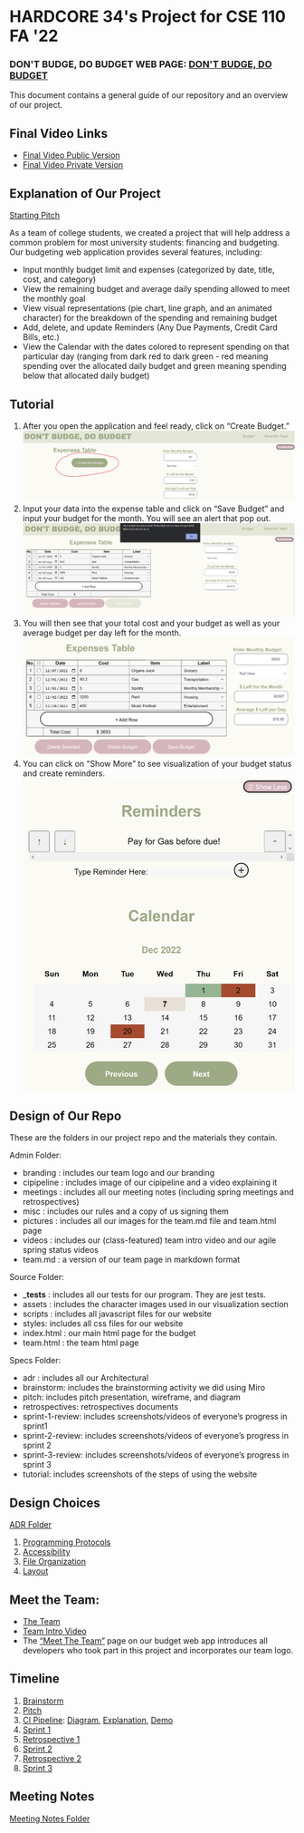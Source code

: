 # HARDCORE 34's Project for CSE 110 FA '22

### DON'T BUDGE, DO BUDGET WEB PAGE: [DON'T BUDGE, DO BUDGET](https://cse110-fa22-group34.github.io/cse110-fa22-group34/source/index.html)

This document contains a general guide of our repository and an overview of our project.

## Final Video Links

- [Final Video Public Version](https://youtu.be/eS0JrPJg_6M)
- [Final Video Private Version](https://youtu.be/P86Tm74DtRE)

## Explanation of Our Project
[Starting Pitch](https://github.com/cse110-fa22-group34/cse110-fa22-group34/blob/main/specs/pitch/CSE%20110%20Team%2034%20Pitch%20Presentation.pdf)

As a team of college students, we created a project that will help address a common problem for most university students: financing and budgeting. Our budgeting web application provides several features, including:
- Input monthly budget limit and expenses (categorized by date, title, cost, and category)
- View the remaining budget and average daily spending allowed to meet the monthly goal
- View visual representations (pie chart, line graph, and an animated character) for the breakdown of the spending and remaining budget
- Add, delete, and update Reminders (Any Due Payments, Credit Card Bills, etc.)
- View the Calendar with the dates colored to represent spending on that particular day (ranging from dark red to dark green - red meaning spending over the allocated daily budget and green meaning spending below that allocated daily budget)

## Tutorial
1. After you open the application and feel ready, click on “Create Budget.” ![Step 1](./specs/tutorial/Step1.png)
2. Input your data into the expense table and click on “Save Budget” and input your budget for the month. You will see an alert that pop out. ![Step 2](./specs/tutorial/Step2.png)
3. You will then see that your total cost and your budget as well as your average budget per day left for the month. ![Step 3](./specs/tutorial/Step3.png)
4. You can click on “Show More” to see visualization of your budget status and create reminders. ![Step 4](./specs/tutorial/Step4.png)

## Design of Our Repo
These are the folders in our project repo and the materials they contain.

Admin Folder:
- branding : includes our team logo and our branding
- cipipeline : includes image of our cipipeline and a video explaining it
- meetings : includes all our meeting notes (including spring meetings and retrospectives)
- misc : includes our rules and a copy of us signing them
- pictures : includes all our images for the team.md file and team.html page
- videos : includes our (class-featured) team intro video and our agile spring status videos
- team.md : a version of our team page in markdown format

Source Folder:
- ___tests__ : includes all our tests for our program. They are jest tests.
- assets : includes the character images used in our visualization section
- scripts : includes all javascript files for our website
- styles: includes all css files for our website
- index.html : our main html page for the budget
- team.html : the team html page

Specs Folder:
- adr : includes all our Architectural
- brainstorm: includes the brainstorming activity we did using Miro
- pitch: includes pitch presentation, wireframe, and diagram
- retrospectives: retrospectives documents
- sprint-1-review: includes screenshots/videos of everyone’s progress in sprint1
- sprint-2-review: includes screenshots/videos of everyone’s progress in sprint 2
- sprint-3-review: includes screenshots/videos of everyone’s progress in sprint 3
- tutorial: includes screenshots of the steps of using the website

## Design Choices
[ADR Folder](./specs/adr)
1. [Programming Protocols](./specs/adr/110622-ProgrammingProtocols.md)
2. [Accessibility](./specs/adr/111322-AccessibilityDecision.md)
3. [File Organization](./specs/adr/112222-FileOrginization.md)
4. [Layout](./specs/adr/120122-LayoutDecisions.md)

## Meet the Team:
- [The Team](./admin/team.md)
- [Team Intro Video](./admin/videos/teamintro.mp4)
- The [“Meet The Team”](https://cse110-fa22-group34.github.io/cse110-fa22-group34/source/team.html) page on our budget web app introduces all developers who took part in this project and incorporates our team logo.

## Timeline
1. [Brainstorm](./specs/brainstorm/Miro_Brainstorm.pdf)
2. [Pitch](https://github.com/cse110-fa22-group34/cse110-fa22-group34/blob/main/specs/pitch/CSE%20110%20Team%2034%20Pitch%20Presentation.pdf)
3. [CI Pipeline](./admin/cipipeline): [Diagram](./admin/cipipeline/phase1.drawio.png), [Explanation](./admin/cipipeline/phase1.md), [Demo](./admin/cipipeline/phase1.mp4)
4. [Sprint 1](./admin/meetings/111322-sprint-1-review.md)
5. [Retrospective 1](./admin/meetings/111322-retrospective.md)
6. [Sprint 2](./admin/meetings/112022-sprint-2-review.md)
7. [Retrospective 2](./admin/meetings/112122-retrospective.md)
8. [Sprint 3](./admin/meetings/120122-sprint-3-review.md)

## Meeting Notes
[Meeting Notes Folder](./admin/meetings)
